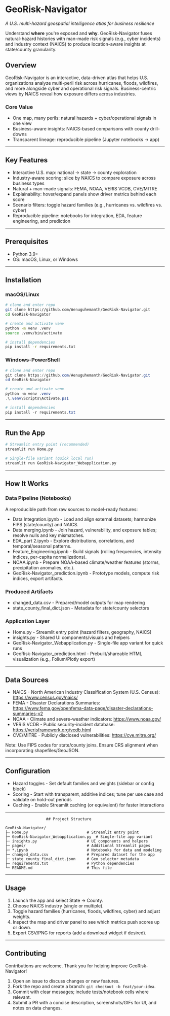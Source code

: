 # GeoRisk-Navigator
*A U.S. multi-hazard geospatial intelligence atlas for business resilience*

Understand **where** you're exposed and **why**. GeoRisk-Navigator fuses natural-hazard histories with man-made risk signals (e.g., cyber incidents) and industry context (NAICS) to produce location-aware insights at state/county granularity.



## Overview
GeoRisk-Navigator is an interactive, data-driven atlas that helps U.S. organizations analyze multi-peril risk across hurricanes, floods, wildfires, and more alongside cyber and operational risk signals. Business-centric views by NAICS reveal how exposure differs across industries.

### Core Value
- One map, many perils: natural hazards + cyber/operational signals in one view
- Business-aware insights: NAICS-based comparisons with county drill-downs
- Transparent lineage: reproducible pipeline (Jupyter notebooks -> app)

---

## Key Features
- Interactive U.S. map: national -> state -> county exploration
- Industry-aware scoring: slice by NAICS to compare exposure across business types
- Natural + man-made signals: FEMA, NOAA, VERIS VCDB, CVE/MITRE
- Explainability: hover/expand panels show driver metrics behind each score
- Scenario filters: toggle hazard families (e.g., hurricanes vs. wildfires vs. cyber)
- Reproducible pipeline: notebooks for integration, EDA, feature engineering, and prediction

---

## Prerequisites
- Python 3.9+
- OS: macOS, Linux, or Windows

---

## Installation

### macOS/Linux
```bash
# clone and enter repo
git clone https://github.com/Aenuguhemanth/GeoRisk-Navigator.git
cd GeoRisk-Navigator

# create and activate venv
python -m venv .venv
source .venv/bin/activate

# install dependencies
pip install -r requirements.txt
```

### Windows-PowerShell
```powershell
# clone and enter repo
git clone https://github.com/Aenuguhemanth/GeoRisk-Navigator.git
cd GeoRisk-Navigator

# create and activate venv
python -m venv .venv
.\.venv\Scripts\Activate.ps1

# install dependencies
pip install -r requirements.txt
```

---

## Run the App
```bash
# Streamlit entry point (recommended)
streamlit run Home.py
```

```bash
# Single-file variant (quick local run)
streamlit run GeoRisk-Navigator_Webapplication.py
```

---

## How It Works

### Data Pipeline (Notebooks)
A reproducible path from raw sources to model-ready features:

- Data Integration.ipynb - Load and align external datasets; harmonize FIPS (state/county) and NAICS.
- Data merging.ipynb - Join hazard, vulnerability, and exposure tables; resolve nulls and key mismatches.
- EDA_part 2.ipynb - Explore distributions, correlations, and temporal/seasonal patterns.
- Feature_Engineering.ipynb - Build signals (rolling frequencies, intensity indices, per-capita normalizations).
- NOAA.ipynb - Prepare NOAA-based climate/weather features (storms, precipitation anomalies, etc.).
- GeoRisk-Navigator_prediction.ipynb - Prototype models, compute risk indices, export artifacts.

### Produced Artifacts
- changed_data.csv - Prepared/model outputs for map rendering
- state_county_final_dict.json - Metadata for state/county selectors

### Application Layer
- Home.py - Streamlit entry point (hazard filters, geography, NAICS)
- insights.py - Shared UI components/visuals and helpers
- GeoRisk-Navigator_Webapplication.py - Single-file app variant for quick runs
- GeoRisk-Navigator_prediction.html - Prebuilt/shareable HTML visualization (e.g., Folium/Plotly export)

---

## Data Sources
- NAICS - North American Industry Classification System (U.S. Census): https://www.census.gov/naics/
- FEMA - Disaster Declarations Summaries: https://www.fema.gov/openfema-data-page/disaster-declarations-summaries-v2
- NOAA - Climate and severe-weather indicators: https://www.noaa.gov/
- VERIS VCDB - Public security-incident database: https://verisframework.org/vcdb.html
- CVE/MITRE - Publicly disclosed vulnerabilities: https://cve.mitre.org/

Note: Use FIPS codes for state/county joins. Ensure CRS alignment when incorporating shapefiles/GeoJSON.

---

## Configuration
- Hazard toggles - Set default families and weights (sidebar or config block)
- Scoring - Start with transparent, additive indices; tune per use case and validate on hold-out periods
- Caching - Enable Streamlit caching (or equivalent) for faster interactions

---
                      ## Project Structure
```text
GeoRisk-Navigator/
├─ Home.py                          # Streamlit entry point
├─ GeoRisk-Navigator_Webapplication.py  # Single-file app variant
├─ insights.py                      # UI components and helpers
├─ pages/                           # Additional Streamlit pages
├─ *.ipynb                          # Notebooks for data and modeling
├─ changed_data.csv                 # Prepared dataset for the app
├─ state_county_final_dict.json     # Geo selector metadata
├─ requirements.txt                 # Python dependencies
└─ README.md                        # This file
```

---

## Usage
1. Launch the app and select State -> County.
2. Choose NAICS industry (single or multiple).
3. Toggle hazard families (hurricanes, floods, wildfires, cyber) and adjust weights.
4. Inspect the map and driver panel to see which metrics push scores up or down.
5. Export CSV/PNG for reports (add a download widget if desired).

---

## Contributing
Contributions are welcome. Thank you for helping improve GeoRisk-Navigator!

1. Open an issue to discuss changes or new features.
2. Fork the repo and create a branch: `git checkout -b feat/your-idea`.
3. Commit with clear messages; include tests/notebook cells where relevant.
4. Submit a PR with a concise description, screenshots/GIFs for UI, and notes on data changes.
```
